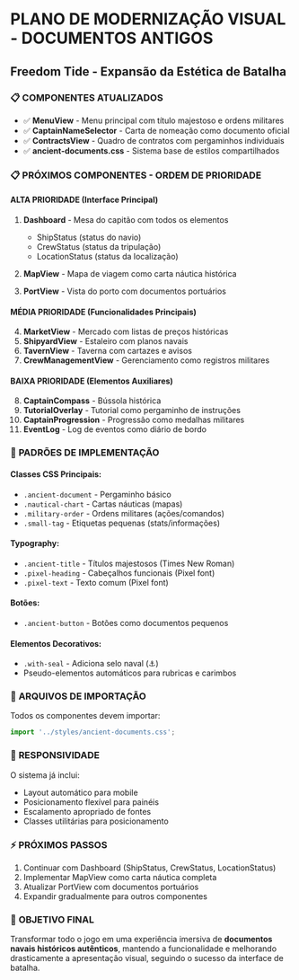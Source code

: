 # PLANO DE MODERNIZAÇÃO VISUAL - DOCUMENTOS ANTIGOS
## Freedom Tide - Expansão da Estética de Batalha

### 📋 **COMPONENTES ATUALIZADOS**
- ✅ **MenuView** - Menu principal com título majestoso e ordens militares
- ✅ **CaptainNameSelector** - Carta de nomeação como documento oficial
- ✅ **ContractsView** - Quadro de contratos com pergaminhos individuais
- ✅ **ancient-documents.css** - Sistema base de estilos compartilhados

### 📋 **PRÓXIMOS COMPONENTES - ORDEM DE PRIORIDADE**

#### **ALTA PRIORIDADE (Interface Principal)**
1. **Dashboard** - Mesa do capitão com todos os elementos
   - ShipStatus (status do navio)
   - CrewStatus (status da tripulação)  
   - LocationStatus (status da localização)
   
2. **MapView** - Mapa de viagem como carta náutica histórica

3. **PortView** - Vista do porto com documentos portuários

#### **MÉDIA PRIORIDADE (Funcionalidades Principais)**
4. **MarketView** - Mercado com listas de preços históricas
5. **ShipyardView** - Estaleiro com planos navais  
6. **TavernView** - Taverna com cartazes e avisos
7. **CrewManagementView** - Gerenciamento como registros militares

#### **BAIXA PRIORIDADE (Elementos Auxiliares)**
8. **CaptainCompass** - Bússola histórica
9. **TutorialOverlay** - Tutorial como pergaminho de instruções
10. **CaptainProgression** - Progressão como medalhas militares
11. **EventLog** - Log de eventos como diário de bordo

### 🎨 **PADRÕES DE IMPLEMENTAÇÃO**

#### **Classes CSS Principais:**
- `.ancient-document` - Pergaminho básico
- `.nautical-chart` - Cartas náuticas (mapas)
- `.military-order` - Ordens militares (ações/comandos)
- `.small-tag` - Etiquetas pequenas (stats/informações)

#### **Typography:**
- `.ancient-title` - Títulos majestosos (Times New Roman)
- `.pixel-heading` - Cabeçalhos funcionais (Pixel font)
- `.pixel-text` - Texto comum (Pixel font)

#### **Botões:**
- `.ancient-button` - Botões como documentos pequenos

#### **Elementos Decorativos:**
- `.with-seal` - Adiciona selo naval (⚓)
- Pseudo-elementos automáticos para rubricas e carimbos

### 🔧 **ARQUIVOS DE IMPORTAÇÃO**
Todos os componentes devem importar:
```jsx
import '../styles/ancient-documents.css';
```

### 📱 **RESPONSIVIDADE**
O sistema já inclui:
- Layout automático para mobile
- Posicionamento flexível para painéis
- Escalamento apropriado de fontes
- Classes utilitárias para posicionamento

### ⚡ **PRÓXIMOS PASSOS**
1. Continuar com Dashboard (ShipStatus, CrewStatus, LocationStatus)
2. Implementar MapView como carta náutica completa
3. Atualizar PortView com documentos portuários
4. Expandir gradualmente para outros componentes

### 🎯 **OBJETIVO FINAL**
Transformar todo o jogo em uma experiência imersiva de **documentos navais históricos autênticos**, mantendo a funcionalidade e melhorando drasticamente a apresentação visual, seguindo o sucesso da interface de batalha.